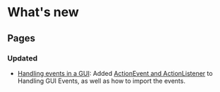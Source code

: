 # What's new

## Pages

### Updated
- [Handling events in a GUI](./3/gui-events.md): Added [ActionEvent and ActionListener](./3/gui-events.md#actionevent-and-actionlistener) to Handling GUI Events, as well as how to import the events.